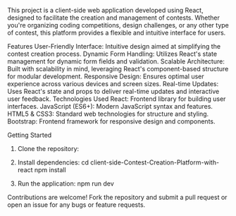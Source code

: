 This project is a client-side web application developed using React, designed to facilitate the creation and management of contests. Whether you're organizing coding competitions, design challenges, or any other type of contest, this platform provides a flexible and intuitive interface for users.

Features
User-Friendly Interface: Intuitive design aimed at simplifying the contest creation process.
Dynamic Form Handling: Utilizes React's state management for dynamic form fields and validation.
Scalable Architecture: Built with scalability in mind, leveraging React's component-based structure for modular development.
Responsive Design: Ensures optimal user experience across various devices and screen sizes.
Real-time Updates: Uses React's state and props to deliver real-time updates and interactive user feedback.
Technologies Used
React: Frontend library for building user interfaces.
JavaScript (ES6+): Modern JavaScript syntax and features.
HTML5 & CSS3: Standard web technologies for structure and styling.
Bootstrap: Frontend framework for responsive design and components.

Getting Started
1. Clone the repository: 

2. Install dependencies:
cd client-side-Contest-Creation-Platform-with-react
npm install

3. Run the application: 
npm run dev

Contributions are welcome! Fork the repository and submit a pull request or open an issue for any bugs or feature requests.
